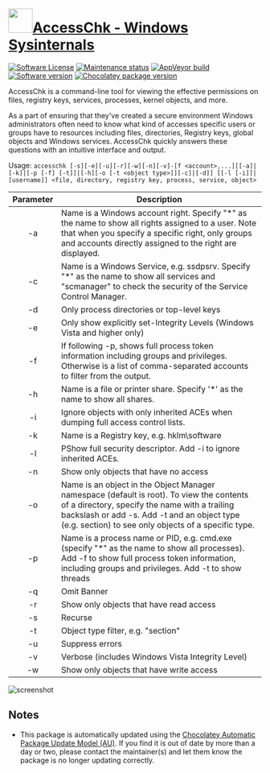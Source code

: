 # [<img src="https://cdn.jsdelivr.net/gh/dgalbraith/chocolatey-packages@024a0e31a291ceea63f7af5e63e2679403c5aa8f/icons/sysinternals.png" width="48" height="48" />AccessChk - Windows Sysinternals](https://chocolatey.org/packages/accesschk)

[![Software License](https://img.shields.io/badge/License-Proprietary-grey.svg)](https://docs.microsoft.com/en-us/sysinternals/license-terms)
[![Maintenance status](https://img.shields.io/badge/maintained%3F-yes-green.svg)](https://gitHub.com/dgalbraith/chocolatey-packages/graphs/commit-activity)
[![AppVeyor build](https://img.shields.io/appveyor/ci/dgalbraith/chocolatey-packages)](https://ci.appveyor.com/project/dgalbraith/chocolatey-packages)
[![Software version](https://img.shields.io/badge/Source-v6.12-blue)](https://docs.microsoft.com/sysinternals/downloads/accesschk)
[![Chocolatey package version](https://img.shields.io/chocolatey/v/accesschk?label=Chocolatey)](https://chocolatey.org/packages/accesschk)

AccessChk is a command-line tool for viewing the effective permissions on files, registry keys, services, processes,
kernel objects, and more.

As a part of ensuring that they've created a secure environment Windows administrators often need to know what kind of
accesses specific users or groups have to resources including files, directories, Registry keys, global objects and
Windows services. AccessChk quickly answers these questions with an intuitive interface and output.

Usage: `accesschk [-s][-e][-u][-r][-w][-n][-v]-[f <account>,...][[-a]|[-k]|[-p [-f] [-t]]|[-h][-o [-t <object type>]][-c]|[-d]] [[-l [-i]]|[username]] <file, directory, registry key, process, service, object>`

Parameter | Description
:--------:|------------
-a        | Name is a Windows account right. Specify "*" as the name to show all rights assigned to a user. Note that when you specify a specific right, only groups and accounts directly assigned to the right are displayed.
-c        | Name is a Windows Service, e.g. ssdpsrv. Specify "*" as the name to show all services and "scmanager" to check the security of the Service Control Manager.
-d        | Only process directories or top-level keys
-e        | Only show explicitly set-Integrity Levels (Windows Vista and higher only)
-f        | If following -p, shows full process token information including groups and privileges. Otherwise is a list of comma-separated accounts to filter from the output.
-h        | Name is a file or printer share. Specify '*' as the name to show all shares.
-i        | Ignore objects with only inherited ACEs when dumping full access control lists.
-k        | Name is a Registry key, e.g. hklm\software
-l        | PShow full security descriptor. Add -i to ignore inherited ACEs.
-n        | Show only objects that have no access
-o        | Name is an object in the Object Manager namespace (default is root). To view the contents of a directory, specify the name with a trailing backslash or add -s. Add -t and an object type (e.g. section) to see only objects of a specific type.
-p        | Name is a process name or PID, e.g. cmd.exe (specify "*" as the name to show all processes). Add -f to show full process token information, including groups and privileges. Add -t to show threads
-q        | Omit Banner
-r        | Show only objects that have read access
-s        | Recurse
-t        | Object type filter, e.g. "section"
-u        | Suppress errors
-v        | Verbose (includes Windows Vista Integrity Level)
-w        | Show only objects that have write access

![screenshot](https://cdn.jsdelivr.net/gh/dgalbraith/chocolatey-packages@ab7733d9bd5714cac138fe9e5eec447633fb3d75/automatic/accesschk/screenshot.png)

## Notes

* This package is automatically updated using the [Chocolatey Automatic Package Update Model (AU)](https://github.com/majkinetor/au/blob/master/README.md).
  If you find it is out of date by more than a day or two, please contact the maintainer(s) and let them know the package is no longer updating correctly.
